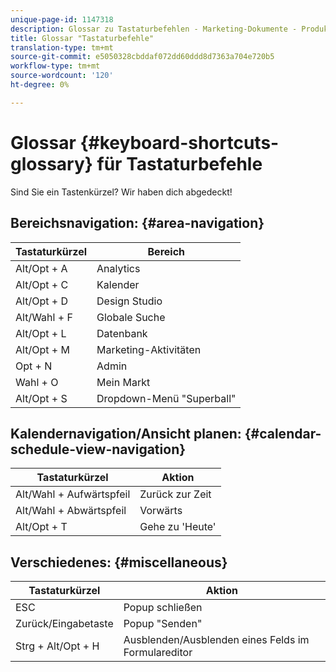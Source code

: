 ```yaml
---
unique-page-id: 1147318
description: Glossar zu Tastaturbefehlen - Marketing-Dokumente - Produktdokumentation
title: Glossar "Tastaturbefehle"
translation-type: tm+mt
source-git-commit: e5050328cbddaf072dd60ddd8d7363a704e720b5
workflow-type: tm+mt
source-wordcount: '120'
ht-degree: 0%

---
```



# Glossar {#keyboard-shortcuts-glossary} für Tastaturbefehle

Sind Sie ein Tastenkürzel? Wir haben dich abgedeckt!

## Bereichsnavigation: {#area-navigation}

| Tastaturkürzel | Bereich |
|---|---|
| Alt/Opt + A | Analytics |
| Alt/Opt + C | Kalender |
| Alt/Opt + D | Design Studio |
| Alt/Wahl + F | Globale Suche |
| Alt/Opt + L | Datenbank |
| Alt/Opt + M | Marketing-Aktivitäten |
| Opt + N | Admin |
| Wahl + O | Mein Markt |
| Alt/Opt + S | Dropdown-Menü &quot;Superball&quot; |

## Kalendernavigation/Ansicht planen:  {#calendar-schedule-view-navigation}

| Tastaturkürzel | Aktion |
|---|---|
| Alt/Wahl + Aufwärtspfeil | Zurück zur Zeit |
| Alt/Wahl + Abwärtspfeil | Vorwärts |
| Alt/Opt + T | Gehe zu &#39;Heute&#39; |

## Verschiedenes: {#miscellaneous}

| Tastaturkürzel | Aktion |
|---|---|
| ESC | Popup schließen |
| Zurück/Eingabetaste | Popup &quot;Senden&quot; |
| Strg + Alt/Opt + H | Ausblenden/Ausblenden eines Felds im Formulareditor |
